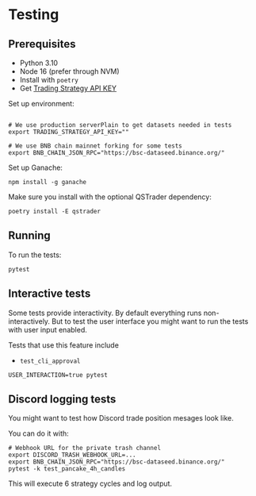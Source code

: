 # Testing

## Prerequisites

- Python 3.10
- Node 16 (prefer through NVM)
- Install with `poetry`
- Get [Trading Strategy API KEY](https://tradingstrategy.ai/trading-view/api)

Set up environment:

```shell

# We use production serverPlain to get datasets needed in tests
export TRADING_STRATEGY_API_KEY="" 

# We use BNB chain mainnet forking for some tests
export BNB_CHAIN_JSON_RPC="https://bsc-dataseed.binance.org/"
```

Set up Ganache:

```shell
npm install -g ganache
```

Make sure you install with the optional QSTrader dependency:

```
poetry install -E qstrader
```

## Running

To run the tests:

```shell
pytest 
```

## Interactive tests

Some tests provide interactivity. By default everything runs non-interactively.
But to test the user interface you might want to run the tests with user input enabled.

Tests that use this feature include
- `test_cli_approval`

```shell
USER_INTERACTION=true pytest
```

## Discord logging tests

You might want to test how Discord trade position mesages look like.

You can do it with:

```shell
# Webhook URL for the private trash channel
export DISCORD_TRASH_WEBHOOK_URL=...
export BNB_CHAIN_JSON_RPC="https://bsc-dataseed.binance.org/"
pytest -k test_pancake_4h_candles
```

This will execute 6 strategy cycles and log output.

